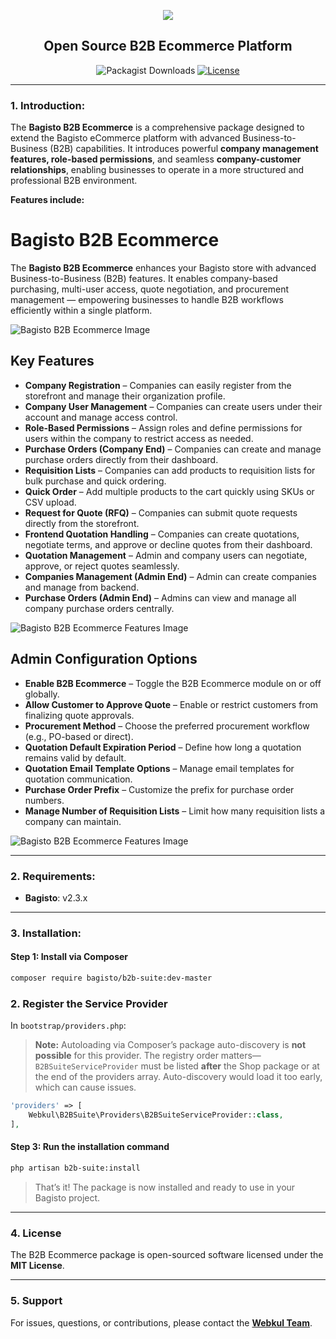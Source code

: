 <p align="center">
    <img src="https://bagisto.com/wp-content/themes/bagisto/images/logo.png" />
    <h2 align="center">Open Source B2B Ecommerce Platform</h2>
</p>


<p align="center">
    <img alt="Packagist Downloads" src="https://img.shields.io/packagist/dt/bagisto/b2b-suite"> 
    <a href="https://packagist.org/packages/bagisto/b2b-suite"><img src="https://poser.pugx.org/bagisto/b2b-suite/license.svg" alt="License"></a>
</p>

---

### 1. Introduction:

The **Bagisto B2B Ecommerce** is a comprehensive package designed to extend the Bagisto eCommerce platform with advanced Business-to-Business (B2B) capabilities. It introduces powerful **company management features, role-based permissions**, and seamless **company-customer relationships**, enabling businesses to operate in a more structured and professional B2B environment.

**Features include:**

# Bagisto B2B Ecommerce

The **Bagisto B2B Ecommerce** enhances your Bagisto store with advanced Business-to-Business (B2B) features. It enables company-based purchasing, multi-user access, quote negotiation, and procurement management — empowering businesses to handle B2B workflows efficiently within a single platform.

![Bagisto B2B Ecommerce Image](https://github.com/bagisto/temp-media/blob/master/b2b-ecommerce-main-banner.webp)


## Key Features

* **Company Registration** – Companies can easily register from the storefront and manage their organization profile.
* **Company User Management** – Companies can create users under their account and manage access control.
* **Role-Based Permissions** – Assign roles and define permissions for users within the company to restrict access as needed.
* **Purchase Orders (Company End)** – Companies can create and manage purchase orders directly from their dashboard.
* **Requisition Lists** – Companies can add products to requisition lists for bulk purchase and quick ordering.
* **Quick Order** – Add multiple products to the cart quickly using SKUs or CSV upload.
* **Request for Quote (RFQ)** – Companies can submit quote requests directly from the storefront.
* **Frontend Quotation Handling** – Companies can create quotations, negotiate terms, and approve or decline quotes from their dashboard.
* **Quotation Management** – Admin and company users can negotiate, approve, or reject quotes seamlessly.
* **Companies Management (Admin End)** – Admin can create companies and manage from backend.
* **Purchase Orders (Admin End)** – Admins can view and manage all company purchase orders centrally.

![Bagisto B2B Ecommerce Features Image](https://github.com/bagisto/temp-media/blob/master/b2b-ecommerce-feature-list.webp)

## Admin Configuration Options

* **Enable B2B Ecommerce** – Toggle the B2B Ecommerce module on or off globally.
* **Allow Customer to Approve Quote** – Enable or restrict customers from finalizing quote approvals.
* **Procurement Method** – Choose the preferred procurement workflow (e.g., PO-based or direct).
* **Quotation Default Expiration Period** – Define how long a quotation remains valid by default.
* **Quotation Email Template Options** – Manage email templates for quotation communication.
* **Purchase Order Prefix** – Customize the prefix for purchase order numbers.
* **Manage Number of Requisition Lists** – Limit how many requisition lists a company can maintain.

![Bagisto B2B Ecommerce Features Image](https://github.com/bagisto/temp-media/blob/master/b2b-ecommerce-admin-feature-list.webp)

---


### 2. Requirements:

* **Bagisto**: v2.3.x

---

### 3. Installation:

#### Step 1: Install via Composer

```bash
composer require bagisto/b2b-suite:dev-master
```

### 2. Register the Service Provider

In `bootstrap/providers.php`:

> **Note:** Autoloading via Composer’s package auto-discovery is **not possible** for this provider. The registry order matters—`B2BSuiteServiceProvider` must be listed **after** the Shop package or at the end of the providers array. Auto-discovery would load it too early, which can cause issues.

```php
'providers' => [
    Webkul\B2BSuite\Providers\B2BSuiteServiceProvider::class,
],
```

#### Step 3: Run the installation command

```bash
php artisan b2b-suite:install
```

> That’s it! The package is now installed and ready to use in your Bagisto project.

---

### 4. License

The B2B Ecommerce package is open-sourced software licensed under the **MIT License**.

---

### 5. Support

For issues, questions, or contributions, please contact the **[Webkul Team](https://webkul.com/contacts/)**.